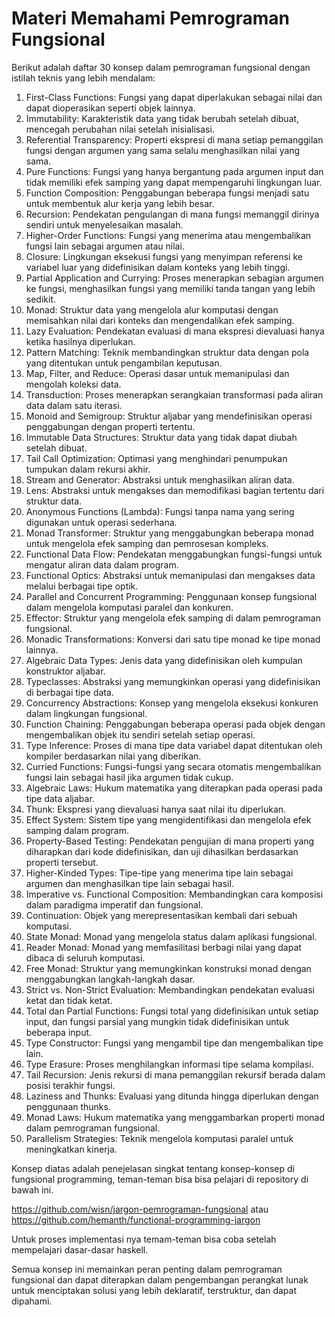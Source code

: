 # Materi Memahami Pemrograman Fungsional 

Berikut adalah daftar 30 konsep dalam pemrograman fungsional dengan istilah teknis yang lebih mendalam: 

1. First-Class Functions: Fungsi yang dapat diperlakukan sebagai nilai dan dapat dioperasikan seperti objek lainnya.
2. Immutability: Karakteristik data yang tidak berubah setelah dibuat, mencegah perubahan nilai setelah inisialisasi.
3. Referential Transparency: Properti ekspresi di mana setiap pemanggilan fungsi dengan argumen yang sama selalu menghasilkan nilai yang sama.
4. Pure Functions: Fungsi yang hanya bergantung pada argumen input dan tidak memiliki efek samping yang dapat mempengaruhi lingkungan luar.
5. Function Composition: Penggabungan beberapa fungsi menjadi satu untuk membentuk alur kerja yang lebih besar.
6. Recursion: Pendekatan pengulangan di mana fungsi memanggil dirinya sendiri untuk menyelesaikan masalah.
7. Higher-Order Functions: Fungsi yang menerima atau mengembalikan fungsi lain sebagai argumen atau nilai.
8. Closure: Lingkungan eksekusi fungsi yang menyimpan referensi ke variabel luar yang didefinisikan dalam konteks yang lebih tinggi.
9. Partial Application and Currying: Proses menerapkan sebagian argumen ke fungsi, menghasilkan fungsi yang memiliki tanda tangan yang lebih sedikit.
10. Monad: Struktur data yang mengelola alur komputasi dengan memisahkan nilai dari konteks dan mengendalikan efek samping.
11. Lazy Evaluation: Pendekatan evaluasi di mana ekspresi dievaluasi hanya ketika hasilnya diperlukan.
12. Pattern Matching: Teknik membandingkan struktur data dengan pola yang ditentukan untuk pengambilan keputusan.
13. Map, Filter, and Reduce: Operasi dasar untuk memanipulasi dan mengolah koleksi data. 
14. Transduction: Proses menerapkan serangkaian transformasi pada aliran data dalam satu iterasi. 
15. Monoid and Semigroup: Struktur aljabar yang mendefinisikan operasi penggabungan dengan properti tertentu. 
16. Immutable Data Structures: Struktur data yang tidak dapat diubah setelah dibuat. 
17. Tail Call Optimization: Optimasi yang menghindari penumpukan tumpukan dalam rekursi akhir. 
18. Stream and Generator: Abstraksi untuk menghasilkan aliran data. 
19. Lens: Abstraksi untuk mengakses dan memodifikasi bagian tertentu dari struktur data. 
20. Anonymous Functions (Lambda): Fungsi tanpa nama yang sering digunakan untuk operasi sederhana. 
21. Monad Transformer: Struktur yang menggabungkan beberapa monad untuk mengelola efek samping dan pemrosesan kompleks. 
22. Functional Data Flow: Pendekatan menggabungkan fungsi-fungsi untuk mengatur aliran data dalam program. 
23. Functional Optics: Abstraksi untuk memanipulasi dan mengakses data melalui berbagai tipe optik. 
24. Parallel and Concurrent Programming: Penggunaan konsep fungsional dalam mengelola komputasi paralel dan konkuren. 
25. Effector: Struktur yang mengelola efek samping di dalam pemrograman fungsional. 
26. Monadic Transformations: Konversi dari satu tipe monad ke tipe monad lainnya. 
27. Algebraic Data Types: Jenis data yang didefinisikan oleh kumpulan konstruktor aljabar. 
28. Typeclasses: Abstraksi yang memungkinkan operasi yang didefinisikan di berbagai tipe data. 
29. Concurrency Abstractions: Konsep yang mengelola eksekusi konkuren dalam lingkungan fungsional. 
30. Function Chaining: Penggabungan beberapa operasi pada objek dengan mengembalikan objek itu sendiri setelah setiap operasi.
31. Type Inference: Proses di mana tipe data variabel dapat ditentukan oleh kompiler berdasarkan nilai yang diberikan.
32. Curried Functions: Fungsi-fungsi yang secara otomatis mengembalikan fungsi lain sebagai hasil jika argumen tidak cukup.
33. Algebraic Laws: Hukum matematika yang diterapkan pada operasi pada tipe data aljabar.
34. Thunk: Ekspresi yang dievaluasi hanya saat nilai itu diperlukan.
35. Effect System: Sistem tipe yang mengidentifikasi dan mengelola efek samping dalam program.
36. Property-Based Testing: Pendekatan pengujian di mana properti yang diharapkan dari kode didefinisikan, dan uji dihasilkan berdasarkan properti tersebut.
37. Higher-Kinded Types: Tipe-tipe yang menerima tipe lain sebagai argumen dan menghasilkan tipe lain sebagai hasil.
38. Imperative vs. Functional Composition: Membandingkan cara komposisi dalam paradigma imperatif dan fungsional.
39. Continuation: Objek yang merepresentasikan kembali dari sebuah komputasi.
40. State Monad: Monad yang mengelola status dalam aplikasi fungsional.
41. Reader Monad: Monad yang memfasilitasi berbagi nilai yang dapat dibaca di seluruh komputasi.
42. Free Monad: Struktur yang memungkinkan konstruksi monad dengan menggabungkan langkah-langkah dasar.
43. Strict vs. Non-Strict Evaluation: Membandingkan pendekatan evaluasi ketat dan tidak ketat.
44. Total dan Partial Functions: Fungsi total yang didefinisikan untuk setiap input, dan fungsi parsial yang mungkin tidak didefinisikan untuk beberapa input.
45. Type Constructor: Fungsi yang mengambil tipe dan mengembalikan tipe lain.
46. Type Erasure: Proses menghilangkan informasi tipe selama kompilasi.
47. Tail Recursion: Jenis rekursi di mana pemanggilan rekursif berada dalam posisi terakhir fungsi.
48. Laziness and Thunks: Evaluasi yang ditunda hingga diperlukan dengan penggunaan thunks.
49. Monad Laws: Hukum matematika yang menggambarkan properti monad dalam pemrograman fungsional.
50. Parallelism Strategies: Teknik mengelola komputasi paralel untuk meningkatkan kinerja.

Konsep diatas adalah penejelasan singkat tentang konsep-konsep di fungsional programming, teman-teman bisa bisa pelajari di repository di bawah ini.

https://github.com/wisn/jargon-pemrograman-fungsional
atau
https://github.com/hemanth/functional-programming-jargon

Untuk proses implementasi nya temam-teman bisa coba setelah mempelajari dasar-dasar haskell.

Semua konsep ini memainkan peran penting dalam pemrograman fungsional dan dapat diterapkan dalam pengembangan perangkat lunak untuk menciptakan solusi yang lebih deklaratif, terstruktur, dan dapat dipahami. 

